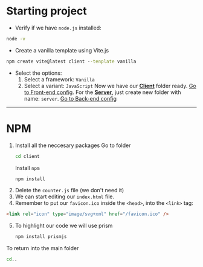 # Starting project

- Verify if we have `node.js` installed:
```cmd
node -v
```
- Create a vanilla template using Vite.js
```cmd
npm create vite@latest client --tenplate vanilla
```
- Select the options:
	1. Select a framework: `Vanilla`
	2. Select a variant: `JavaScript`
Now we have our [**Client**](Front-end%20config.md) folder ready. [Go to Front-end config](Front-end%20config.md). 
For the [**Server**](Back-end%20config.md), just create new folder with name: `server`. [Go to Back-end config](GPT-clone-js-MD/client/Back-end%20config.md)

---
# NPM

1. Install all the neccesary packages
	Go to folder
	```cmd
	cd client
	```
	Install `npm`
	```cmd
	npm install
	```
2. Delete the `counter.js` file (we don't need it)
3. We can start editing our `index.html` file.
4. Remember to put our `favicon.ico` inside the `<head>`, into the `<link>` tag:
```html
<link rel="icon" type="image/svg+xml" href="/favicon.ico" />
```
5. To highlight our code we will use prism
	```cmd
	npm install prismjs
	```
To return into the main folder
```cmd
cd..
```
